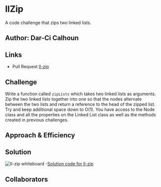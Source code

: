 # llZip

A code challenge that zips two linked lists.

## Author: Dar-Ci Calhoun

## Links

- Pull Request [ll-zip](https://github.com/dcalhoun286/data-structures-and-algorithms/pull/34)

<!-- Short summary or background information -->

## Challenge

Write a function called `zipLists` which takes two linked lists as arguments. Zip the two linked lists together into one so that the nodes alternate between the two lists and return a reference to the head of the zipped list. Try and keep additional space down to O(1). You have access to the Node class and all the properties on the Linked List class as well as the methods created in previous challenges.

## Approach & Efficiency
<!-- What approach did you take? Why? What is the Big O space/time for this approach? -->

## Solution
<!-- Embedded whiteboard image -->
![ll-zip whiteboard]()
-[Solution code for ll-zip](lib/ll-zip.js)

## Collaborators
